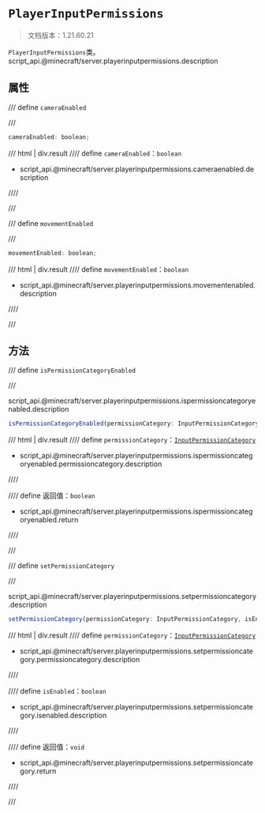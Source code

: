 # `PlayerInputPermissions`

> 文档版本：1.21.60.21

`PlayerInputPermissions`类。script_api.@minecraft/server.playerinputpermissions.description

## 属性

/// define
`cameraEnabled`


///

```js
cameraEnabled: boolean;
```

/// html | div.result
//// define
`cameraEnabled`：`boolean`

- script_api.@minecraft/server.playerinputpermissions.cameraenabled.description


////

///


/// define
`movementEnabled`


///

```js
movementEnabled: boolean;
```

/// html | div.result
//// define
`movementEnabled`：`boolean`

- script_api.@minecraft/server.playerinputpermissions.movementenabled.description


////

///


## 方法

/// define
`isPermissionCategoryEnabled`


///

script_api.@minecraft/server.playerinputpermissions.ispermissioncategoryenabled.description

```js
isPermissionCategoryEnabled(permissionCategory: InputPermissionCategory): boolean
```

/// html | div.result
//// define
`permissionCategory`：[`InputPermissionCategory`](./inputpermissioncategory.md)

- script_api.@minecraft/server.playerinputpermissions.ispermissioncategoryenabled.permissioncategory.description


////

//// define
返回值：`boolean`

- script_api.@minecraft/server.playerinputpermissions.ispermissioncategoryenabled.return


////

///


/// define
`setPermissionCategory`


///

script_api.@minecraft/server.playerinputpermissions.setpermissioncategory.description

```js
setPermissionCategory(permissionCategory: InputPermissionCategory, isEnabled: boolean): void
```

/// html | div.result
//// define
`permissionCategory`：[`InputPermissionCategory`](./inputpermissioncategory.md)

- script_api.@minecraft/server.playerinputpermissions.setpermissioncategory.permissioncategory.description


////

//// define
`isEnabled`：`boolean`

- script_api.@minecraft/server.playerinputpermissions.setpermissioncategory.isenabled.description


////

//// define
返回值：`void`

- script_api.@minecraft/server.playerinputpermissions.setpermissioncategory.return


////

///

